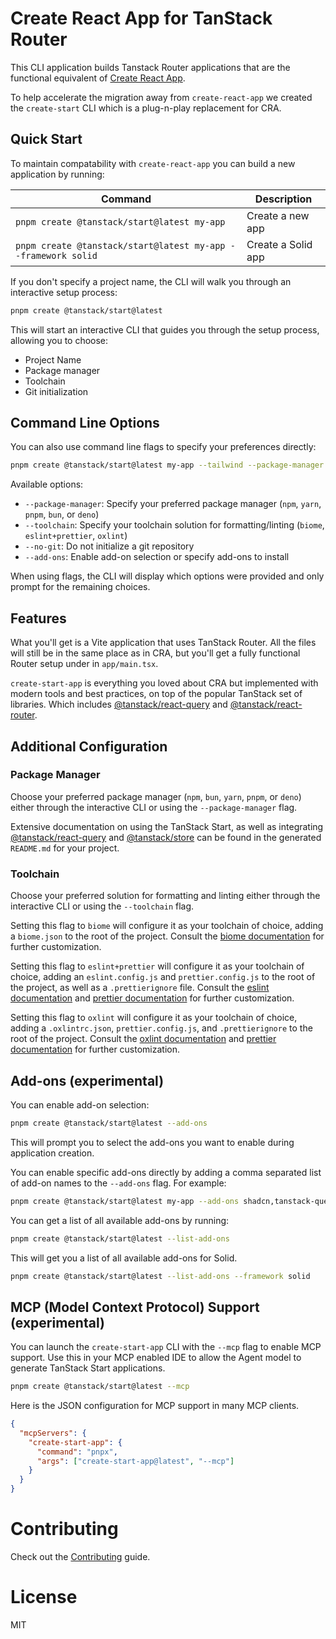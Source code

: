 # Create React App for TanStack Router

This CLI application builds Tanstack Router applications that are the functional equivalent of [Create React App](https://create-react-app.dev/).

To help accelerate the migration away from `create-react-app` we created the `create-start` CLI which is a plug-n-play replacement for CRA.

## Quick Start

To maintain compatability with `create-react-app` you can build a new application by running:

| Command                                                       | Description        |
| ------------------------------------------------------------- | ------------------ |
| `pnpm create @tanstack/start@latest my-app`                   | Create a new app   |
| `pnpm create @tanstack/start@latest my-app --framework solid` | Create a Solid app |

If you don't specify a project name, the CLI will walk you through an interactive setup process:

```bash
pnpm create @tanstack/start@latest
```

This will start an interactive CLI that guides you through the setup process, allowing you to choose:

- Project Name
- Package manager
- Toolchain
- Git initialization

## Command Line Options

You can also use command line flags to specify your preferences directly:

```bash
pnpm create @tanstack/start@latest my-app --tailwind --package-manager pnpm
```

Available options:

- `--package-manager`: Specify your preferred package manager (`npm`, `yarn`, `pnpm`, `bun`, or `deno`)
- `--toolchain`: Specify your toolchain solution for formatting/linting (`biome`, `eslint+prettier`, `oxlint`)
- `--no-git`: Do not initialize a git repository
- `--add-ons`: Enable add-on selection or specify add-ons to install

When using flags, the CLI will display which options were provided and only prompt for the remaining choices.

## Features

What you'll get is a Vite application that uses TanStack Router. All the files will still be in the same place as in CRA, but you'll get a fully functional Router setup under in `app/main.tsx`.

`create-start-app` is everything you loved about CRA but implemented with modern tools and best practices, on top of the popular TanStack set of libraries. Which includes [@tanstack/react-query](https://tanstack.com/query/latest) and [@tanstack/react-router](https://tanstack.com/router/latest).

## Additional Configuration

### Package Manager

Choose your preferred package manager (`npm`, `bun`, `yarn`, `pnpm`, or `deno`) either through the interactive CLI or using the `--package-manager` flag.

Extensive documentation on using the TanStack Start, as well as integrating [@tanstack/react-query](https://tanstack.com/query/latest) and [@tanstack/store](https://tanstack.com/store/latest) can be found in the generated `README.md` for your project.

### Toolchain

Choose your preferred solution for formatting and linting either through the interactive CLI or using the `--toolchain` flag.

Setting this flag to `biome` will configure it as your toolchain of choice, adding a `biome.json` to the root of the project. Consult the [biome documentation](https://biomejs.dev/guides/getting-started/) for further customization.

Setting this flag to `eslint+prettier` will configure it as your toolchain of choice, adding an `eslint.config.js` and `prettier.config.js` to the root of the project, as well as a `.prettierignore` file. Consult the [eslint documentation](https://eslint.org/docs/latest/) and [prettier documentation](https://prettier.io/docs/) for further customization.

Setting this flag to `oxlint` will configure it as your toolchain of choice, adding a `.oxlintrc.json`, `prettier.config.js`, and `.prettierignore` to the root of the project. Consult the [oxlint documentation](https://oxc.rs/docs/guide/usage/linter.html) and [prettier documentation](https://prettier.io/docs/) for further customization.

## Add-ons (experimental)

You can enable add-on selection:

```bash
pnpm create @tanstack/start@latest --add-ons
```

This will prompt you to select the add-ons you want to enable during application creation.

You can enable specific add-ons directly by adding a comma separated list of add-on names to the `--add-ons` flag. For example:

```bash
pnpm create @tanstack/start@latest my-app --add-ons shadcn,tanstack-query
```

You can get a list of all available add-ons by running:

```bash
pnpm create @tanstack/start@latest --list-add-ons
```

This will get you a list of all available add-ons for Solid.

```bash
pnpm create @tanstack/start@latest --list-add-ons --framework solid
```

## MCP (Model Context Protocol) Support (experimental)

You can launch the `create-start-app` CLI with the `--mcp` flag to enable MCP support. Use this in your MCP enabled IDE to allow the Agent model to generate TanStack Start applications.

```bash
pnpm create @tanstack/start@latest --mcp
```

Here is the JSON configuration for MCP support in many MCP clients.

```json
{
  "mcpServers": {
    "create-start-app": {
      "command": "pnpx",
      "args": ["create-start-app@latest", "--mcp"]
    }
  }
}
```

# Contributing

Check out the [Contributing](CONTRIBUTING.md) guide.

# License

MIT
